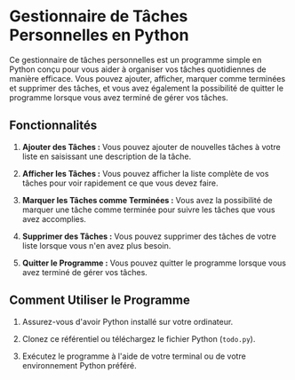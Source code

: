 # Gestionnaire de Tâches Personnelles en Python

Ce gestionnaire de tâches personnelles est un programme simple en Python conçu pour vous aider à organiser vos tâches quotidiennes de manière efficace. Vous pouvez ajouter, afficher, marquer comme terminées et supprimer des tâches, et vous avez également la possibilité de quitter le programme lorsque vous avez terminé de gérer vos tâches.

## Fonctionnalités

1. **Ajouter des Tâches :** Vous pouvez ajouter de nouvelles tâches à votre liste en saisissant une description de la tâche.

2. **Afficher les Tâches :** Vous pouvez afficher la liste complète de vos tâches pour voir rapidement ce que vous devez faire.

3. **Marquer les Tâches comme Terminées :** Vous avez la possibilité de marquer une tâche comme terminée pour suivre les tâches que vous avez accomplies.

4. **Supprimer des Tâches :** Vous pouvez supprimer des tâches de votre liste lorsque vous n'en avez plus besoin.

5. **Quitter le Programme :** Vous pouvez quitter le programme lorsque vous avez terminé de gérer vos tâches.


## Comment Utiliser le Programme

1. Assurez-vous d'avoir Python installé sur votre ordinateur.

2. Clonez ce référentiel ou téléchargez le fichier Python (`todo.py`).

3. Exécutez le programme à l'aide de votre terminal ou de votre environnement Python préféré.


